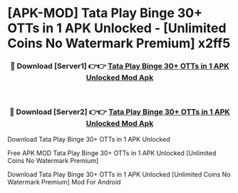 # [APK-MOD] Tata Play Binge  30+ OTTs in 1 APK Unlocked - [Unlimited Coins No Watermark Premium] x2ff5



<div align="center">
<h3>🔴 Download [Server1] 👉👉 <a href="https://momento.my/?title=Tata_Play_Binge__30+_OTTs_in_1_APK_Unlocked">Tata Play Binge  30+ OTTs in 1 APK Unlocked Mod Apk</a></h3><br>

<h3>🔴 Download [Server2] 👉👉 <a href="https://momento.my/?title=Tata_Play_Binge__30+_OTTs_in_1_APK_Unlocked">Tata Play Binge  30+ OTTs in 1 APK Unlocked Mod Apk</a></h3>
</div>



Download Tata Play Binge  30+ OTTs in 1 APK Unlocked 

Free APK MOD Tata Play Binge  30+ OTTs in 1 APK Unlocked [Unlimited Coins No Watermark Premium]

Download Tata Play Binge  30+ OTTs in 1 APK Unlocked [Unlimited Coins No Watermark Premium] Mod For Android
